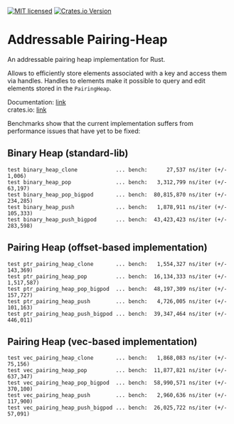 [![MIT licensed](https://img.shields.io/badge/license-MIT-blue.svg)](./LICENSE)
[![Crates.io Version](https://img.shields.io/crates/v/addressable-pairing-heap.svg)](https://crates.io/crates/addressable-pairing-heap)

Addressable Pairing-Heap
========================

An addressable pairing heap implementation for Rust.  

Allows to efficiently store elements associated with a key and access them via handles.
Handles to elements make it possible to query and edit elements stored in the `PairingHeap`.  

Documentation: [link](https://docs.rs/addressable-pairing-heap)  
crates.io: [link](https://crates.io/crates/addressable-pairing-heap)

Benchmarks show that the current implementation suffers from performance issues that have yet to be fixed:

## Binary Heap (standard-lib)
```
test binary_heap_clone            ... bench:      27,537 ns/iter (+/- 1,006)
test binary_heap_pop              ... bench:   3,312,799 ns/iter (+/- 63,197)
test binary_heap_pop_bigpod       ... bench:  80,815,870 ns/iter (+/- 234,285)
test binary_heap_push             ... bench:   1,878,911 ns/iter (+/- 105,333)
test binary_heap_push_bigpod      ... bench:  43,423,423 ns/iter (+/- 283,598)
```

## Pairing Heap (offset-based implementation)
```
test ptr_pairing_heap_clone       ... bench:   1,554,327 ns/iter (+/- 143,369)
test ptr_pairing_heap_pop         ... bench:  16,134,333 ns/iter (+/- 1,517,587)
test ptr_pairing_heap_pop_bigpod  ... bench:  48,197,309 ns/iter (+/- 157,727)
test ptr_pairing_heap_push        ... bench:   4,726,005 ns/iter (+/- 101,163)
test ptr_pairing_heap_push_bigpod ... bench:  39,347,464 ns/iter (+/- 446,011)
```

## Pairing Heap (vec-based implementation)
```
test vec_pairing_heap_clone       ... bench:   1,868,083 ns/iter (+/- 75,156)
test vec_pairing_heap_pop         ... bench:  11,877,821 ns/iter (+/- 637,347)
test vec_pairing_heap_pop_bigpod  ... bench:  58,990,571 ns/iter (+/- 370,100)
test vec_pairing_heap_push        ... bench:   2,960,636 ns/iter (+/- 117,900)
test vec_pairing_heap_push_bigpod ... bench:  26,025,722 ns/iter (+/- 57,091)
```
